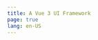 ```yaml
---
title: A Vue 3 UI Framework
page: true
lang: en-US
---
```


<ClientOnly>
  <ParallaxHome />
</ClientOnly>